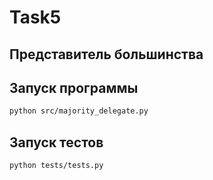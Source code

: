 # Task5
## Представитель большинства
## Запуск программы
```bash
python src/majority_delegate.py
```
## Запуск тестов
```bash
python tests/tests.py
```